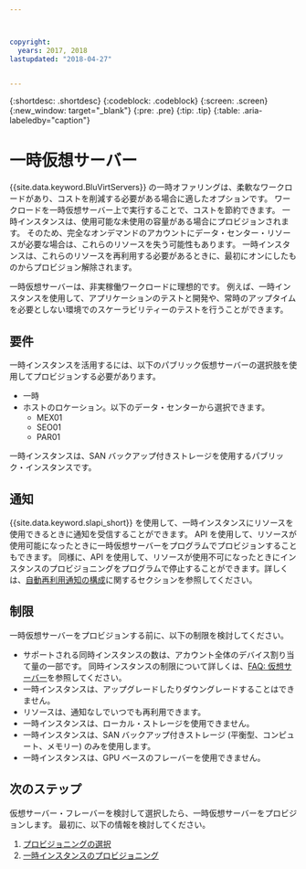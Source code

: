 ```yaml
---



copyright:
  years: 2017, 2018
lastupdated: "2018-04-27"


---
```


{:shortdesc: .shortdesc}
{:codeblock: .codeblock}
{:screen: .screen}
{:new_window: target="_blank"}
{:pre: .pre}
{:tip: .tip}
{:table: .aria-labeledby="caption"}

# 一時仮想サーバー
{{site.data.keyword.BluVirtServers}} の一時オファリングは、柔軟なワークロードがあり、コストを削減する必要がある場合に適したオプションです。 ワークロードを一時仮想サーバー上で実行することで、コストを節約できます。 一時インスタンスは、使用可能な未使用の容量がある場合にプロビジョンされます。 そのため、完全なオンデマンドのアカウントにデータ・センター・リソースが必要な場合は、これらのリソースを失う可能性もあります。 一時インスタンスは、これらのリソースを再利用する必要があるときに、最初にオンにしたものからプロビジョン解除されます。   

一時仮想サーバーは、非実稼働ワークロードに理想的です。 例えば、一時インスタンスを使用して、アプリケーションのテストと開発や、常時のアップタイムを必要としない環境でのスケーラビリティーのテストを行うことができます。

## 要件
一時インスタンスを活用するには、以下のパブリック仮想サーバーの選択肢を使用してプロビジョンする必要があります。
* 一時
* ホストのロケーション。以下のデータ・センターから選択できます。
    * MEX01 
    * SEO01
    * PAR01

一時インスタンスは、SAN バックアップ付きストレージを使用するパブリック・インスタンスです。

## 通知
{{site.data.keyword.slapi_short}} を使用して、一時インスタンスにリソースを使用できるときに通知を受信することができます。 API を使用して、リソースが使用可能になったときに一時仮想サーバーをプログラムでプロビジョンすることもできます。 同様に、API を使用して、リソースが使用不可になったときにインスタンスのプロビジョニングをプログラムで停止することができます。詳しくは、[自動再利用通知の構成](configuring-automated-reclaim-notifications.html)に関するセクションを参照してください。

## 制限
一時仮想サーバーをプロビジョンする前に、以下の制限を検討してください。

* サポートされる同時インスタンスの数は、アカウント全体のデバイス割り当て量の一部です。 同時インスタンスの制限について詳しくは、[FAQ: 仮想サーバー](../vsi/vsi_faqs_vs.html#concurrent)を参照してください。
* 一時インスタンスは、アップグレードしたりダウングレードすることはできません。
* リソースは、通知なしでいつでも再利用できます。
* 一時インスタンスは、ローカル・ストレージを使用できません。
* 一時インスタンスは、SAN バックアップ付きストレージ (平衡型、コンピュート、メモリー) のみを使用します。
* 一時インスタンスは、GPU ベースのフレーバーを使用できません。


## 次のステップ

仮想サーバー・フレーバーを検討して選択したら、一時仮想サーバーをプロビジョンします。 最初に、以下の情報を検討してください。
1. [プロビジョニングの選択](../vsi/vsi_public_selections.html)
2. [一時インスタンスのプロビジョニング](../vsi/vsi_provision_transient.html)
